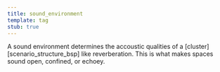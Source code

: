 ```yaml
---
title: sound_environment
template: tag
stub: true
---
```


A sound environment determines the accoustic qualities of a [cluster][scenario_structure_bsp] like reverberation. This is what makes spaces sound open, confined, or echoey.
